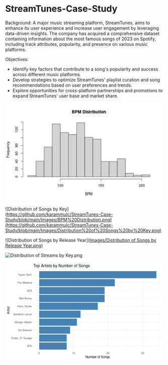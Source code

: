 # StreamTunes-Case-Study
Background: A major music streaming platform, StreamTunes, aims to enhance its user experience and increase user engagement by leveraging data-driven insights. The company has acquired a comprehensive dataset containing information about the most famous songs of 2023 on Spotify,
including track attributes, popularity, and presence on various music platforms.


Objectives:
- Identify key factors that contribute to a song's popularity and success across different music platforms.
- Develop strategies to optimize StreamTunes' playlist curation and song recommendations based on user preferences and trends.
- Explore opportunities for cross-platform partnerships and promotions to expand StreamTunes' user base and market share.

![BPM Distribution](https://github.com/karammulc/StreamTunes-Case-Study/blob/main/Images/BPM%20Distribution.png) 

![Distribution of Songs by Key](https://github.com/karammulc/StreamTunes-Case-Study/blob/main/Images/BPM%20Distribution.png](https://github.com/karammulc/StreamTunes-Case-Study/blob/main/Images/Distribution%20of%20Songs%20by%20Key.png)

![Distribution of Songs by Release Year]([Images/Distribution of Songs by Release Year.png](https://github.com/karammulc/StreamTunes-Case-Study/blob/main/Images/Distribution%20of%20Songs%20by%20Release%20Year.png))

![Distribution of Streams by Key.png]([https://github.com/karammulc/StreamTunes-Case-Study/blob/main/Images/BPM%20Distribution.png](https://github.com/karammulc/StreamTunes-Case-Study/blob/main/Images/Distribution%20of%20Streams%20by%20Key.png))

![Top Artists by Number of Songs](https://github.com/karammulc/StreamTunes-Case-Study/blob/main/Images/Top%20Artists%20by%20Number%20of%20Songs.png)
